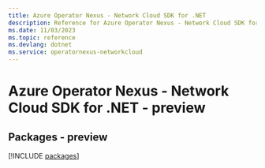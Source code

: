 ```yaml
---
title: Azure Operator Nexus - Network Cloud SDK for .NET
description: Reference for Azure Operator Nexus - Network Cloud SDK for .NET
ms.date: 11/03/2023
ms.topic: reference
ms.devlang: dotnet
ms.service: operatornexus-networkcloud
---
```

# Azure Operator Nexus - Network Cloud SDK for .NET - preview
## Packages - preview
[!INCLUDE [packages](operator-nexus---network-cloud-index.md)]